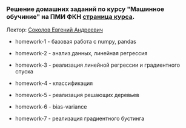 ### Решение домашних заданий по курсу "Машинное обучиние" на ПМИ ФКН [страница курса]. 
Лектор: [Соколов Евгений Андреевич]

- homework-1 - базовая работа с numpy, pandas
- homework-2 - анализ данных, линейная регрессия 
- homework-3 - реализация линейной регрессии и градиентного спуска
- homework-4 - классификация
- homework-5 - реализация решающих деревьев
- homework-6 - bias-variance
- homework-7 - реализация градиентного бустинга

    [страница курса]: <http://wiki.cs.hse.ru/%D0%9C%D0%B0%D1%88%D0%B8%D0%BD%D0%BD%D0%BE%D0%B5_%D0%BE%D0%B1%D1%83%D1%87%D0%B5%D0%BD%D0%B8%D0%B5_1/2022_2023>
    [Соколов Евгений Андреевич]: <https://www.hse.ru/staff/esokolov>